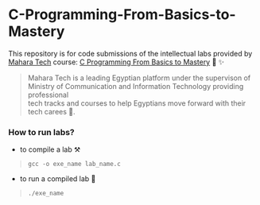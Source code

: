 # C-Programming-From-Basics-to-Mastery
This repository is for code submissions of the intellectual labs provided by</br>
[Mahara Tech](https://maharatech.gov.eg/) course: [C Programming From Basics to Mastery](https://maharatech.gov.eg/course/view.php?id=2247) 🎉 ✨

>Mahara Tech is a leading Egyptian platform under the supervison of </br>
Ministry of Communication and Information Technology providing professional </br>
tech tracks and courses to help Egyptians move forward with their tech carees 🎯.</br>

 ### How to run labs?
 * to compile a lab ⚒️</br>
 > `gcc -o exe_name lab_name.c` </br>
 * to run a compiled lab 🛑</br>
 > `./exe_name`</br>
